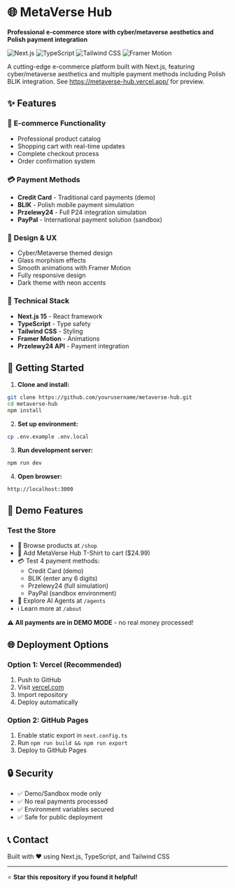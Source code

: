 # 🌐 MetaVerse Hub

**Professional e-commerce store with cyber/metaverse aesthetics and Polish payment integration**

![Next.js](https://img.shields.io/badge/Next.js-15.1.7-black?style=for-the-badge&logo=next.js)
![TypeScript](https://img.shields.io/badge/TypeScript-5-blue?style=for-the-badge&logo=typescript)
![Tailwind CSS](https://img.shields.io/badge/Tailwind_CSS-3.4.1-38B2AC?style=for-the-badge&logo=tailwind-css)
![Framer Motion](https://img.shields.io/badge/Framer_Motion-12.4.3-0055FF?style=for-the-badge&logo=framer)

A cutting-edge e-commerce platform built with Next.js, featuring cyber/metaverse aesthetics and multiple payment methods including Polish BLIK integration.
See https://metaverse-hub.vercel.app/ for preview.

## ✨ Features

### 🛒 **E-commerce Functionality**
- Professional product catalog
- Shopping cart with real-time updates
- Complete checkout process
- Order confirmation system

### 💳 **Payment Methods**
- **Credit Card** - Traditional card payments (demo)
- **BLIK** - Polish mobile payment simulation
- **Przelewy24** - Full P24 integration simulation
- **PayPal** - International payment solution (sandbox)

### 🎨 **Design & UX**
- Cyber/Metaverse themed design
- Glass morphism effects
- Smooth animations with Framer Motion
- Fully responsive design
- Dark theme with neon accents

### 🔧 **Technical Stack**
- **Next.js 15** - React framework
- **TypeScript** - Type safety
- **Tailwind CSS** - Styling
- **Framer Motion** - Animations
- **Przelewy24 API** - Payment integration

## 🚀 Getting Started

1. **Clone and install:**
```bash
git clone https://github.com/yourusername/metaverse-hub.git
cd metaverse-hub
npm install
```

2. **Set up environment:**
```bash
cp .env.example .env.local
```

3. **Run development server:**
```bash
npm run dev
```

4. **Open browser:**
```
http://localhost:3000
```

## 🎯 Demo Features

### Test the Store
- 🛒 Browse products at `/shop`
- 👕 Add MetaVerse Hub T-Shirt to cart ($24.99)
- 💳 Test 4 payment methods:
  - Credit Card (demo)
  - BLIK (enter any 6 digits)
  - Przelewy24 (full simulation)
  - PayPal (sandbox environment)
- 🤖 Explore AI Agents at `/agents`
- ℹ️ Learn more at `/about`

⚠️ **All payments are in DEMO MODE** - no real money processed!

## 🌐 Deployment Options

### Option 1: Vercel (Recommended)
1. Push to GitHub
2. Visit [vercel.com](https://vercel.com)
3. Import repository
4. Deploy automatically

### Option 2: GitHub Pages
1. Enable static export in `next.config.ts`
2. Run `npm run build && npm run export`
3. Deploy to GitHub Pages

## 🔒 Security
- ✅ Demo/Sandbox mode only
- ✅ No real payments processed
- ✅ Environment variables secured
- ✅ Safe for public deployment

## 📞 Contact
Built with ❤️ using Next.js, TypeScript, and Tailwind CSS

---
⭐ **Star this repository if you found it helpful!**
